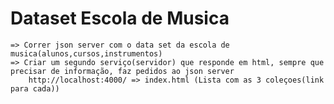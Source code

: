 # Dataset Escola de Musica
    => Correr json server com o data set da escola de musica(alunos,cursos,instrumentos)
    => Criar um segundo serviço(servidor) que responde em html, sempre que precisar de informação, faz pedidos ao json server
        http://localhost:4000/ => index.html (Lista com as 3 coleçoes(link para cada))
